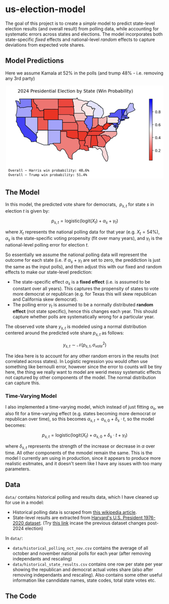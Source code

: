 # us-election-model

The goal of this project is to create a *simple* model to predict state-level election results (and overall result) from polling data, while accounting for systematic errors across states and elections. The model incorporates both state-specific *fixed* effects and national-level *random* effects to capture deviations from expected vote shares.


## Model Predictions

Here we assume Kamala at 52% in the polls (and trump 48% - i.e. removing any 3rd party)

<img src="./output/time_varying_model_21_sep_polls.png" alt="Alt text" width="500" style="display: block; margin: 0 auto;">


## The Model

In this model, the predicted vote share for democrats, $\ p_{s,t}$ for state $s$ in election $t$ is given by:
     
$$p_{s,t} = \text{logistic}(\text{logit}(X_{t}) + \alpha_s + \gamma_t)$$

where $X_{t}$ represents the national polling data for that year (e.g. $X_{t} = 54$%), $\alpha_s$ is the state-specific voting propensity (fit over many years), and $\gamma_t$ is the national-level polling error for election $t$.

So essentially we assume the national polling data will represent the outcome for each state (i.e. if  $\alpha_s$ + $\gamma_t$ are set to zero, the preddiction is just the same as the input polls), and then adjust this with our fixed and random effects to make our state-level prediction:
- The state-specific effect $\alpha_s$ is a **fixed effect** (i.e. is assumed to be constant over all years). This captures the propensity of states to vote more democrat or republican (e.g. for Texas this will skew republican and California skew democrat).
- The polling error $\gamma_t$ is assumed to be a normally distributed **random effect** (not state specific), hence this changes each year. This should capture whether polls are systematically wrong for a particular year.

The observed vote share $y_{s,t}$ is modeled using a normal distribution centered around the predicted vote share $p_{s,t}$ as follows:

$$y_{s,t} \sim \mathcal{N}(p_{s,t}, \sigma_{vote}^2)$$

The idea here is to account for any other random errors in the results (not correlated across states). In Logistic regression you would often use something like bernoulli error, however since the error to counts will be tiny here, the thing we really want to model are werid messy systematic effects not captured by other components of the model. The normal distribution can capture this.

### Time-Varying Model

I also implemented a time-varying model, which instead of just fitting $\alpha_s$, we also fit for a time-varying effect (e.g. states becoming more democrat or republican over time), so this becomes $\alpha_{s,t} = \alpha_{s,0} + \delta_{s} \cdot t$, so the model becomes:

$$p_{s,t} = \text{logistic}(\text{logit}(X_{t}) + \alpha_{s,0} + \delta_{s} \cdot t + \gamma_t)$$

where $\delta_{s,t}$ represents the strength of the increase or decrease in $\alpha$ over time. All other components of the mmodel remain the same. This is the model I currently am using in production, since it appears to produce more realistic esitmates, and it doesn't seem like I have any issues with too many parameters.

## Data

`data/` contains historical polling and results data, which I have cleaned up for use in a model: 
- Historical polling data is scraped from [this wikipedia article](https://en.wikipedia.org/wiki/Polling_for_United_States_presidential_elections).
- State-level results are extracted from [Harvard's U.S. President 1976-2020 dataset](https://dataverse.harvard.edu/dataset.xhtml?persistentId=doi:10.7910/DVN/42MVDX&version=8.0). (Try [this link](https://dataverse.harvard.edu/dataverse/medsl_election_returns) incase the previous dataset changes post-2024 election)

In `data/`:
- `data/historical_polling_oct_nov.csv` contains the average of all october and november national polls for each year (after removing independants and rescaling)
- `data/historical_state_results.csv` contains one row per state per year showing the republican and democrat actual votes share (also after removing independants and rescaling). Also contains some other useful information like canndidate names, state codes, total state votes etc.


## The Code
